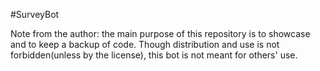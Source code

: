 #SurveyBot

Note from the author: the main purpose of this repository is to showcase and to keep a backup of code. Though distribution and use is not forbidden(unless by the license), this bot is not meant for others' use.
